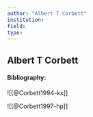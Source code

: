 ```yaml
---
author: "Albert T Corbett"
institution:
field:
type:
---
```


## Albert T Corbett
#### Bibliography:

![[@Corbett1994-kx]]

![[@Corbett1997-hp]]